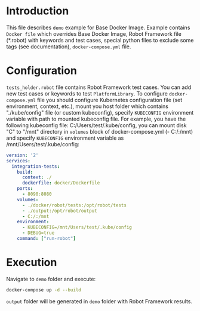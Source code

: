 # Introduction
This file describes `demo` example for Base Docker Image. Example contains `Docker file` which overrides Base Docker Image,
Robot Framework file (*.robot) with keywords and test cases, special python files to exclude some tags (see documentation),
`docker-compose.yml` file.

# Configuration
`tests_holder.robot` file contains Robot Framework test cases. You can add new test cases or keywords to test `PlatformLibrary`.
To configure `docker-compose.yml` file you should configure Kubernetes configuration file (set environment, context, etc.),
mount you host folder which contains "./kube/config" file (or custom kubeconfig), specify `KUBECONFIG` environment variable
with path to mounted kubeconfig file. For example, you have the following kubeconfig file: C:/Users/test/.kube/config,
you can mount disk "C" to "/mnt" directory in `volumes` block of docker-compose.yml (- C:/:/mnt) and specify `KUBECONFIG` 
environment variable as /mnt/Users/test/.kube/config:
```yaml
version: '2'
services:
  integration-tests:
    build:
      context: ./
      dockerfile: docker/Dockerfile
    ports:
      - 8090:8080
    volumes:
      - ./docker/robot/tests:/opt/robot/tests
      - ./output:/opt/robot/output
      - C:/:/mnt
    environment:
      - KUBECONFIG=/mnt/Users/test/.kube/config
      - DEBUG=true
    command: ["run-robot"]
```

# Execution
Navigate to `demo` folder and execute:
```bash
docker-compose up -d --build
```
`output` folder will be generated in `demo` folder with Robot Framework results.   